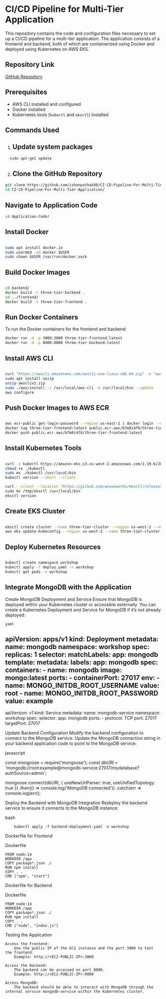 # CI/CD Pipeline for Multi-Tier Application

This repository contains the code and configuration files necessary to set up a CI/CD pipeline for a multi-tier application. The application consists of a frontend and backend, both of which are containerized using Docker and deployed using Kubernetes on AWS EKS.

## Repository Link

[GitHub Repository](https://github.com/ishanpathak98/CI-CD-Pipeline-For-Multi-Tier-Application.git)

## Prerequisites

- AWS CLI installed and configured
- Docker installed
- Kubernetes tools (`kubectl` and `eksctl`) installed

## Commands Used
1. ## Update system packages
 ```bash
   sudo apt-get update
  ```

2. ## Clone the GitHub Repository
 ```bash
git clone https://github.com/ishanpathak98/CI-CD-Pipeline-For-Multi-Tier-Application.git
cd CI-CD-Pipeline-For-Multi-Tier-Application/
```

## Navigate to Application Code

```bash
cd Application-Code/
```

## Install Docker

```bash

sudo apt install docker.io
sudo usermod -aG docker $USER
sudo chown $USER /var/run/docker.sock
```
## Build Docker Images

```bash

cd backend/
docker build -t three-tier-backend .
cd ../frontend/
docker build -t three-tier-frontend .
```
## Run Docker Containers

To run the Docker containers for the frontend and backend:

```bash
docker run -d -p 3000:3000 three-tier-frontend:latest
docker run -d -p 8080:8080 three-tier-backend:latest
```

## Install AWS CLI

```bash

curl "https://awscli.amazonaws.com/awscli-exe-linux-x86_64.zip" -o "awscliv2.zip"
sudo apt install unzip
unzip awscliv2.zip
sudo ./aws/install -i /usr/local/aws-cli -b /usr/local/bin --update
aws configure
```
## Push Docker Images to AWS ECR

```bash

aws ecr-public get-login-password --region us-east-1 | docker login --username AWS --password-stdin public.ecr.aws/b7m8i4f8
docker tag three-tier-frontend:latest public.ecr.aws/b7m8i4f8/three-tier-frontend:latest
docker push public.ecr.aws/b7m8i4f8/three-tier-frontend:latest
```
## Install Kubernetes Tools

```bash

curl -o kubectl https://amazon-eks.s3.us-west-2.amazonaws.com/1.19.6/2021-01-05/bin/linux/amd64/kubectl
chmod +x ./kubectl
sudo mv ./kubectl /usr/local/bin
kubectl version --short --client

curl --silent --location "https://github.com/weaveworks/eksctl/releases/latest/download/eksctl_$(uname -s)_amd64.tar.gz" | tar xz -C /tmp
sudo mv /tmp/eksctl /usr/local/bin
eksctl version
```
## Create EKS Cluster

```bash

eksctl create cluster --name three-tier-cluster --region us-west-2 --node-type t2.medium --nodes-min 2 --nodes-max 2
aws eks update-kubeconfig --region us-west-2 --name three-tier-cluster
```
## Deploy Kubernetes Resources

```bash

kubectl create namespace workshop
kubectl apply -f deploy.yaml -n workshop
kubectl get pods -n workshop
```
## Integrate MongoDB with the Application

   Create MongoDB Deployment and Service
   Ensure that MongoDB is deployed within your Kubernetes cluster or accessible externally. You can create a Kubernetes Deployment and Service for MongoDB if it’s not already deployed:

    yaml

apiVersion: apps/v1
kind: Deployment
metadata:
  name: mongodb
  namespace: workshop
spec:
  replicas: 1
  selector:
    matchLabels:
      app: mongodb
  template:
    metadata:
      labels:
        app: mongodb
    spec:
      containers:
      - name: mongodb
        image: mongo:latest
        ports:
        - containerPort: 27017
        env:
        - name: MONGO_INITDB_ROOT_USERNAME
          value: root
        - name: MONGO_INITDB_ROOT_PASSWORD
          value: example
---
apiVersion: v1
kind: Service
metadata:
  name: mongodb-service
  namespace: workshop
spec:
  selector:
    app: mongodb
  ports:
    - protocol: TCP
      port: 27017
      targetPort: 27017

Update Backend Configuration
Modify the backend configuration to connect to the MongoDB service. Update the MongoDB connection string in your backend application code to point to the MongoDB service:

javascript

const mongoose = require('mongoose');
const dbURI = 'mongodb://root:example@mongodb-service:27017/mydatabase?authSource=admin';

mongoose.connect(dbURI, { useNewUrlParser: true, useUnifiedTopology: true })
  .then(() => console.log('MongoDB connected'))
  .catch(err => console.log(err));

Deploy the Backend with MongoDB Integration
Redeploy the backend service to ensure it connects to the MongoDB instance:

bash

        kubectl apply -f backend-deployment.yaml -n workshop

Dockerfile for Frontend

Dockerfile
```
FROM node:14
WORKDIR /app
COPY package*.json ./
RUN npm install
COPY . .
CMD ["npm", "start"]
```
Dockerfile for Backend

Dockerfile
```
FROM node:14
WORKDIR /app
COPY package*.json ./
RUN npm install
COPY . .
CMD ["node", "index.js"]
```

Testing the Application

    Access the Frontend:
        Use the public IP of the EC2 instance and the port 3000 to test the frontend.
        Example: http://<EC2-PUBLIC-IP>:3000

    Access the Backend:
        The backend can be accessed on port 8080.
        Example: http://<EC2-PUBLIC-IP>:8080

    Access MongoDB:
        The backend should be able to interact with MongoDB through the internal service mongodb-service within the Kubernetes cluster.



